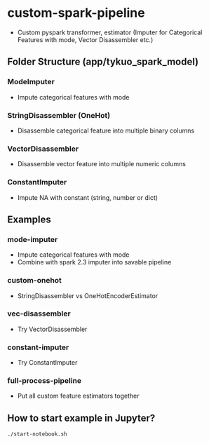 # custom-spark-pipeline
* Custom pyspark transformer, estimator (Imputer for Categorical Features with mode, Vector Disassembler etc.)

## Folder Structure (app/tykuo_spark_model)
### ModeImputer
* Impute categorical features with mode

### StringDisassembler (OneHot)
* Disassemble categorical feature into multiple binary columns 

### VectorDisassembler
* Disassemble vector feature into multiple numeric columns 

### ConstantImputer
* Impute NA with constant (string, number or dict)

## Examples
### mode-imputer
* Impute categorical features with mode
* Combine with spark 2.3 imputer into savable pipeline

### custom-onehot
* StringDisassembler vs OneHotEncoderEstimator

### vec-disassembler
* Try VectorDisassembler

### constant-imputer
* Try ConstantImputer

### full-process-pipeline
* Put all custom feature estimators together

## How to start example in Jupyter?
```
./start-notebook.sh
```
